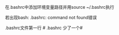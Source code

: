 在.bashrc中添加环境变量路径并用source ~/.bashrc执行

若出现bash: .bashrc: command not found错误

.bashrc文件第一行 # .bashrc 少了一个#
